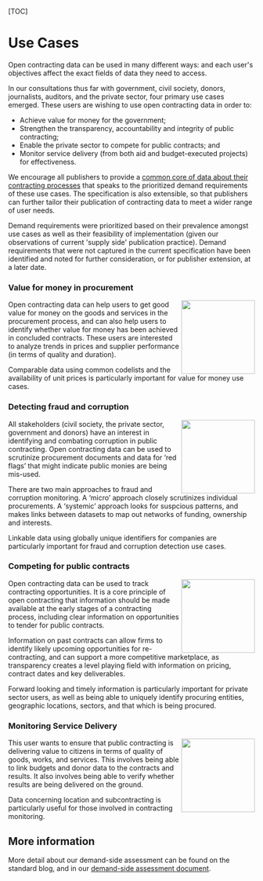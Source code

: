 [TOC]

# Use Cases

<span class="lead">Open contracting data can be used in many different ways: and each user's objectives affect the exact fields of data they need to access.</span>
 
In our consultations thus far with government, civil society, donors, journalists, auditors, and the private sector, four primary use cases emerged. These users are wishing to use open contracting data in order to:

* Achieve value for money for the government;
* Strengthen the transparency, accountability and integrity of public contracting;
* Enable the private sector to compete for public contracts; and
* Monitor service delivery (from both aid and budget-executed projects) for effectiveness. 
 
We encourage all publishers to provide a [common core of data about their contracting processes](../../implementation/publication_levels) that speaks to the prioritized demand requirements of these use cases. The specification is also extensible, so that publishers can further tailor their publication of contracting data to meet a wider range of user needs.  
 
Demand requirements were prioritized based on their prevalence amongst use cases as well as their feasibility of implementation (given our observations of current 'supply side' publication practice). Demand requirements that were not captured in the current specification have been identified and noted for further consideration, or for publisher extension, at a later date.

### Value for money in procurement

<img src="/standard/r/master/assets/icon_user.png" width="150" align="right"/>Open contracting data can help users to get good value for money on the goods and services in the procurement process, and can also help users to identify whether value for money has been achieved in concluded contracts. These users are interested to analyze trends in prices and supplier performance (in terms of quality and duration).

Comparable data using common codelists and the availability of unit prices is particularly important for value for money use cases.

### Detecting fraud and corruption

<img src="/standard/r/master/assets/icon_user.png" width="150" align="right"/>All stakeholders (civil society, the private sector, government and donors) have an interest in identifying and combating corruption in public contracting. Open contracting data can be used to scrutinize procurement documents and data for ‘red flags’ that might indicate public monies are being mis-used. 

There are two main approaches to fraud and corruption monitoring. A ‘micro’ approach closely scrutinizes individual procurements. A ‘systemic’ approach looks for suspcious patterns, and makes links between datasets to map out networks of funding, ownership and interests. 

Linkable data using globally unique identifiers for companies are particularly important for fraud and corruption detection use cases.

### Competing for public contracts

<img src="/standard/r/master/assets/icon_user.png" width="150" align="right"/>Open contracting data can be used to track contracting opportunities. It is a core principle of open contracting that information should be made available at the early stages of a contracting process, including clear information on opportunities to tender for public contracts.

Information on past contracts can allow firms to identify likely upcoming opportunities for re-contracting, and can support a more competitive marketplace, as transparency creates a level playing field with information on pricing, contract dates and key deliverables. 

Forward looking and timely information is particularly important for private sector users, as well as being able to uniquely identify procuring entities, geographic locations, sectors, and that which is being procured. 

### Monitoring Service Delivery 
 
<img src="/standard/r/master/assets/icon_user.png" width="150" align="right"/>This user wants to ensure that public contracting is delivering value to citizens in terms of quality of goods, works, and services. This involves being able to link budgets and donor data to the contracts and results. It also involves being able to verify whether results are being delivered on the ground. 

Data concerning location and subcontracting is particularly useful for those involved in contracting monitoring. 
 
## More information

More detail about our demand-side assessment can be found on the standard blog, and in our [demand-side assessment document](https://docs.google.com/document/d/1zdgqSf-LUFVxO6Y_7v1cQf7l0vx35-p502jAI49JRmQ/edit?usp=sharing).
